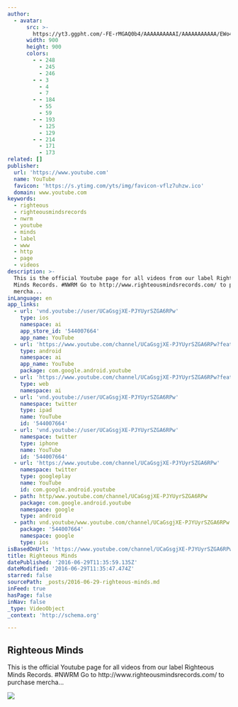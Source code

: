 ```yaml
---
author:
  - avatar:
      src: >-
        https://yt3.ggpht.com/-FE-rMGAQ0b4/AAAAAAAAAAI/AAAAAAAAAAA/EWo4QOnWuoY/s900-c-k-no-rj-c0xffffff/photo.jpg
      width: 900
      height: 900
      colors:
        - - 248
          - 245
          - 246
        - - 3
          - 4
          - 7
        - - 184
          - 55
          - 59
        - - 193
          - 125
          - 129
        - - 214
          - 171
          - 173
related: []
publisher:
  url: 'https://www.youtube.com'
  name: YouTube
  favicon: 'https://s.ytimg.com/yts/img/favicon-vflz7uhzw.ico'
  domain: www.youtube.com
keywords:
  - righteous
  - righteousmindsrecords
  - nwrm
  - youtube
  - minds
  - label
  - www
  - http
  - page
  - videos
description: >-
  This is the official Youtube page for all videos from our label Righteous
  Minds Records. #NWRM Go to http://www.righteousmindsrecords.com/ to purchase
  mercha...
inLanguage: en
app_links:
  - url: 'vnd.youtube://user/UCaGsgjXE-PJYUyrSZGA6RPw'
    type: ios
    namespace: ai
    app_store_id: '544007664'
    app_name: YouTube
  - url: 'https://www.youtube.com/channel/UCaGsgjXE-PJYUyrSZGA6RPw?feature=applinks'
    type: android
    namespace: ai
    app_name: YouTube
    package: com.google.android.youtube
  - url: 'https://www.youtube.com/channel/UCaGsgjXE-PJYUyrSZGA6RPw?feature=applinks'
    type: web
    namespace: ai
  - url: 'vnd.youtube://user/UCaGsgjXE-PJYUyrSZGA6RPw'
    namespace: twitter
    type: ipad
    name: YouTube
    id: '544007664'
  - url: 'vnd.youtube://user/UCaGsgjXE-PJYUyrSZGA6RPw'
    namespace: twitter
    type: iphone
    name: YouTube
    id: '544007664'
  - url: 'https://www.youtube.com/channel/UCaGsgjXE-PJYUyrSZGA6RPw'
    namespace: twitter
    type: googleplay
    name: YouTube
    id: com.google.android.youtube
  - path: http/www.youtube.com/channel/UCaGsgjXE-PJYUyrSZGA6RPw
    package: com.google.android.youtube
    namespace: google
    type: android
  - path: vnd.youtube/www.youtube.com/channel/UCaGsgjXE-PJYUyrSZGA6RPw
    package: '544007664'
    namespace: google
    type: ios
isBasedOnUrl: 'https://www.youtube.com/channel/UCaGsgjXE-PJYUyrSZGA6RPw'
title: Righteous Minds
datePublished: '2016-06-29T11:35:59.135Z'
dateModified: '2016-06-29T11:35:47.474Z'
starred: false
sourcePath: _posts/2016-06-29-righteous-minds.md
inFeed: true
hasPage: false
inNav: false
_type: VideoObject
_context: 'http://schema.org'

---
```

<article style=""><h1>Righteous Minds</h1><p>This is the official Youtube page for all videos from our label Righteous Minds Records. #NWRM Go to http://www.righteousmindsrecords.com/ to purchase mercha...</p><img src="https://yt3.ggpht.com/-FE-rMGAQ0b4/AAAAAAAAAAI/AAAAAAAAAAA/EWo4QOnWuoY/s900-c-k-no-rj-c0xffffff/photo.jpg" /></article>